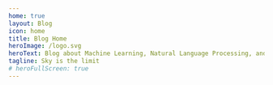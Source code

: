 ```yaml
---
home: true
layout: Blog
icon: home
title: Blog Home
heroImage: /logo.svg
heroText: Blog about Machine Learning, Natural Language Processing, and Data Mining 
tagline: Sky is the limit
# heroFullScreen: true
---
```

<!-- MNLP Blog - HW3

Authors : 
- Anusha Rao (anushasa)
- Sanjana Moudgalya (smoudgal)

Link : https://sanjana-moudgalya.github.io/MNLP-Blog/MMT-LLM/ -->
